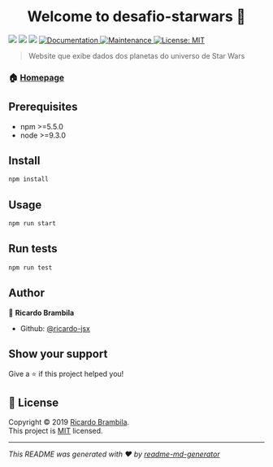 <h1 align="center">Welcome to desafio-starwars 👋</h1>
<p>
  <img src="https://img.shields.io/badge/version-0.1.0-blue.svg?cacheSeconds=2592000" />
  <img src="https://img.shields.io/badge/npm-%3E%3D5.5.0-blue.svg" />
  <img src="https://img.shields.io/badge/node-%3E%3D9.3.0-blue.svg" />
  <a href="https://github.com/ricardo-jsx/desafio-starwars#readme">
    <img alt="Documentation" src="https://img.shields.io/badge/documentation-yes-brightgreen.svg" target="_blank" />
  </a>
  <a href="https://github.com/ricardo-jsx/desafio-starwars/graphs/commit-activity">
    <img alt="Maintenance" src="https://img.shields.io/badge/Maintained%3F-yes-green.svg" target="_blank" />
  </a>
  <a href="https://github.com/ricardo-jsx/desafio-starwars/blob/master/LICENSE">
    <img alt="License: MIT" src="https://img.shields.io/badge/License-MIT-yellow.svg" target="_blank" />
  </a>
</p>

> Website que exibe dados dos planetas do universo de Star Wars

### 🏠 [Homepage](https://github.com/ricardo-jsx/desafio-starwars#readme)

## Prerequisites

- npm &gt;=5.5.0
- node &gt;=9.3.0

## Install

```sh
npm install
```

## Usage

```sh
npm run start
```

## Run tests

```sh
npm run test
```

## Author

👤 **Ricardo Brambila**

* Github: [@ricardo-jsx](https://github.com/ricardo-jsx)

## Show your support

Give a ⭐️ if this project helped you!

## 📝 License

Copyright © 2019 [Ricardo Brambila](https://github.com/ricardo-jsx).<br />
This project is [MIT](https://github.com/ricardo-jsx/desafio-starwars/blob/master/LICENSE) licensed.

***
_This README was generated with ❤️ by [readme-md-generator](https://github.com/kefranabg/readme-md-generator)_